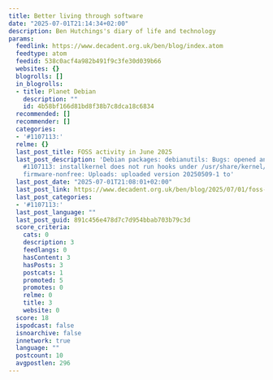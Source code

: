 ```yaml
---
title: Better living through software
date: "2025-07-01T21:14:34+02:00"
description: Ben Hutchings's diary of life and technology
params:
  feedlink: https://www.decadent.org.uk/ben/blog/index.atom
  feedtype: atom
  feedid: 538c0acf4a982b491f9c3fe30d039b66
  websites: {}
  blogrolls: []
  in_blogrolls:
  - title: Planet Debian
    description: ""
    id: 4b58bf166d81bd8f38b7c8dca18c6834
  recommended: []
  recommender: []
  categories:
  - '#1107113:'
  relme: {}
  last_post_title: FOSS activity in June 2025
  last_post_description: 'Debian packages: debianutils: Bugs: opened and replied to
    #1107113: installkernel does not run hooks under /usr/share/kernel/postinst.d
    firmware-nonfree: Uploads: uploaded version 20250509-1 to'
  last_post_date: "2025-07-01T21:08:01+02:00"
  last_post_link: https://www.decadent.org.uk/ben/blog/2025/07/01/foss-activity-in-june-2025.html
  last_post_categories:
  - '#1107113:'
  last_post_language: ""
  last_post_guid: 891c456e478d7c7d954bbab703b79c3d
  score_criteria:
    cats: 0
    description: 3
    feedlangs: 0
    hasContent: 3
    hasPosts: 3
    postcats: 1
    promoted: 5
    promotes: 0
    relme: 0
    title: 3
    website: 0
  score: 18
  ispodcast: false
  isnoarchive: false
  innetwork: true
  language: ""
  postcount: 10
  avgpostlen: 296
---
```

